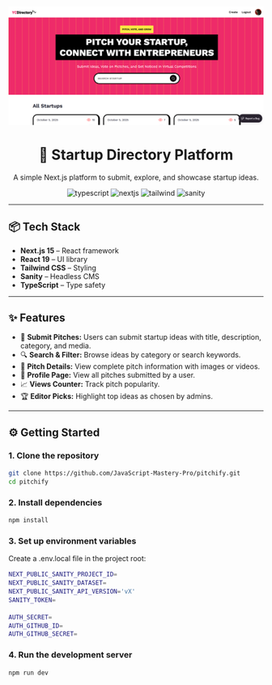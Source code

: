 <div align="center">
    <a>
    <img src="./public/banner.png" alt="Project Banner" />
    </a>

  <h1>🚀 Startup Directory Platform</h1>
  <p>A simple Next.js platform to submit, explore, and showcase startup ideas.</p>

  <div>
    <img src="https://img.shields.io/badge/-Typescript-black?style=for-the-badge&logoColor=white&logo=typescript&color=3178C6" alt="typescript" />
    <img src="https://img.shields.io/badge/-Next.js-black?style=for-the-badge&logoColor=white&logo=nextdotjs&color=000000" alt="nextjs" />
    <img src="https://img.shields.io/badge/-Tailwind_CSS-black?style=for-the-badge&logoColor=white&logo=tailwindcss&color=06B6D4" alt="tailwind" />
    <img src="https://img.shields.io/badge/-Sanity-black?style=for-the-badge&logoColor=white&logo=sanity&color=F03E2F" alt="sanity" />
  </div>
</div>

---

## 📦 Tech Stack

- **Next.js 15** – React framework  
- **React 19** – UI library  
- **Tailwind CSS** – Styling  
- **Sanity** – Headless CMS  
- **TypeScript** – Type safety  

---

## ✨ Features

- 🧠 **Submit Pitches:** Users can submit startup ideas with title, description, category, and media.  
- 🔍 **Search & Filter:** Browse ideas by category or search keywords.  
- 📄 **Pitch Details:** View complete pitch information with images or videos.  
- 👤 **Profile Page:** View all pitches submitted by a user.  
- 📈 **Views Counter:** Track pitch popularity.  
- 🏆 **Editor Picks:** Highlight top ideas as chosen by admins.  

---

## ⚙️ Getting Started

### 1. Clone the repository

```bash
git clone https://github.com/JavaScript-Mastery-Pro/pitchify.git
cd pitchify 
```

### 2. Install dependencies
```bash
npm install
```

### 3. Set up environment variables
Create a .env.local file in the project root:
```bash
NEXT_PUBLIC_SANITY_PROJECT_ID=
NEXT_PUBLIC_SANITY_DATASET=
NEXT_PUBLIC_SANITY_API_VERSION='vX'
SANITY_TOKEN=

AUTH_SECRET= 
AUTH_GITHUB_ID=
AUTH_GITHUB_SECRET=
```
### 4. Run the development server
```bash
npm run dev
```